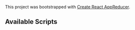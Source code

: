 This project was bootstrapped with [Create React AppReducer](https://github.com/facebook/create-react-app).

## Available Scripts
